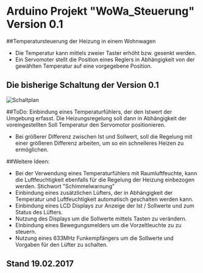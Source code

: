 # Arduino Projekt "WoWa_Steuerung" Version 0.1

##Temperatursteuerung der Heizung in einem Wohnwagen
- Die Temperatur kann mittels zweier Taster erhöht bzw. gesenkt werden.
- Ein Servomoter stellt die Position eines Reglers in Abhängigkeit von der gewählten
  Temperatur auf eine vorgegebene Position.

## Die bisherige Schaltung der Version 0.1
![Schaltplan](http://i.imgur.com/31JvNqd.png)

##ToDo:
Einbindung eines Temperaturfühlers, der den Istwert der Umgebung erfasst.
Die Heizungsregelung soll dann in Abhängigkeit der voreingestellten Soll Temperatur
den Servomotor positionieren.
- Bei größerer Differenz zwischen Ist und Sollwert, soll die Regelung mit einer
größeren Differenz arbeiten, um so ein schnelleres Heizen zu ermöglichen.

##Weitere Ideen:
- Bei der Verwendung eines Temperaturfühlers mit Raumluftfeuchte, kann die Luftfeuchtigkeit
  ebenfalls für die Regelung der Heizung einbezogen werden. Stichwort "Schimmelwarnung"
- Einbindung eines zusätzlichen Lüfters, der in Abhängigkeit der Temperatur und Luftfeuchtigkeit
  automatisch geschalten werden kann.
- Einbindung eines LCD Displays zur Anzeige der Ist / Sollwerte und zum Status des Lüfters.
- Nutzung des Displays um die Sollwerte mittels Tasten zu verändern.
- Einbindung eines Bewegungsmelders um die Vorzeltleuchte zu zu steuern.
- Nutzung eines 633MHz Funkempfängers um die Sollwerte und Vorgaben für den Lüfter zu schalten.

## Stand 19.02.2017
